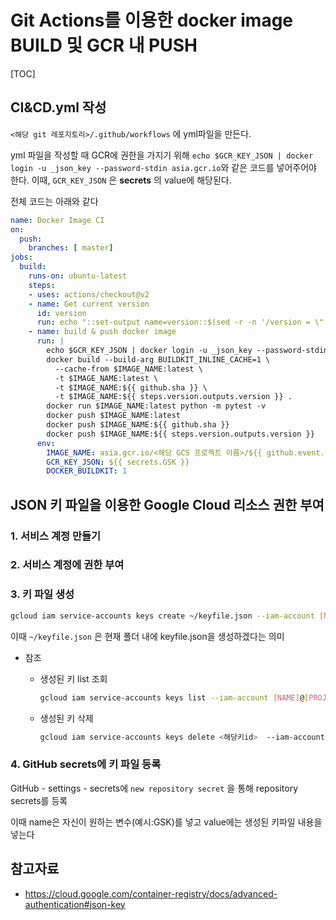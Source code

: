 # Git Actions를 이용한 docker image BUILD 및 GCR 내 PUSH

[TOC]

## CI&CD.yml 작성

`<해당 git 레포지토리>/.github/workflows` 에 yml파일을 만든다.

yml 파일을 작성할 때  GCR에 권한을 가지기 위해 `echo $GCR_KEY_JSON | docker login -u _json_key --password-stdin asia.gcr.io`와 같은 코드를 넣어주어야 한다. 이때, `GCR_KEY_JSON` 은  **secrets** 의 value에 해당된다.

전체 코드는 아래와 같다

```yaml
name: Docker Image CI
on:
  push:
    branches: [ master]
jobs:
  build:
    runs-on: ubuntu-latest
    steps:
    - uses: actions/checkout@v2
    - name: Get current version
      id: version
      run: echo "::set-output name=version::$(sed -r -n '/version = \"([^\"]+)\"/{s//\1/; p}' ./pyproject.toml)"
    - name: build & push docker image
      run: |
        echo $GCR_KEY_JSON | docker login -u _json_key --password-stdin asia.gcr.io
        docker build --build-arg BUILDKIT_INLINE_CACHE=1 \
          --cache-from $IMAGE_NAME:latest \
          -t $IMAGE_NAME:latest \
          -t $IMAGE_NAME:${{ github.sha }} \
          -t $IMAGE_NAME:${{ steps.version.outputs.version }} .
        docker run $IMAGE_NAME:latest python -m pytest -v
        docker push $IMAGE_NAME:latest
        docker push $IMAGE_NAME:${{ github.sha }}
        docker push $IMAGE_NAME:${{ steps.version.outputs.version }}
      env:
        IMAGE_NAME: asia.gcr.io/<해당 GCS 프로젝트 이름>/${{ github.event.repository.name }}
        GCR_KEY_JSON: ${{ secrets.GSK }}
        DOCKER_BUILDKIT: 1
```



## JSON 키 파일을 이용한 Google Cloud 리소스 권한 부여

### 1. 서비스 계정 만들기

### 2. 서비스 계정에 권한 부여

### 3. 키 파일 생성

```sh
gcloud iam service-accounts keys create ~/keyfile.json --iam-account [NAME]@[PROJECT_ID].iam.gserviceaccount.com
```

이때 `~/keyfile.json` 은 현재 폴더 내에 keyfile.json을 생성하겠다는 의미

- 참조

  - 생성된 키 list 조회

    ```sh
    gcloud iam service-accounts keys list --iam-account [NAME]@[PROJECT_ID].iam.gserviceaccount.com
    ```

  - 생성된 키 삭제

    ```sh
    gcloud iam service-accounts keys delete <해당키id>  --iam-account [NAME]@[PROJECT_ID].iam.gserviceaccount.com
    ```

### 4. GitHub secrets에 키 파일 등록

GitHub - settings - secrets에 `new repository secret` 을 통해 repository secrets를 등록

이때 name은 자신이 원하는 변수(예시:GSK)를 넣고 value에는 생성된 키파일 내용을 넣는다





## 참고자료

- https://cloud.google.com/container-registry/docs/advanced-authentication#json-key